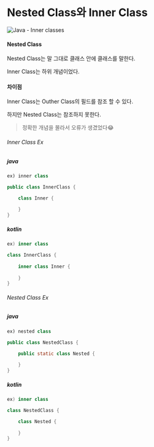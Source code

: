 # Nested Class와 Inner Class

![Java - Inner classes](https://www.tutorialspoint.com/java/images/inner_classes.jpg)

#### Nested Class

Nested Class는 말 그대로 클래스 안에 클래스를 말한다.

Inner Class는 하위 개념이었다.





#### 차이점

Inner Class는 Outher Class의 필드를 참조 할 수 있다.

하지만 Nested Class는 참조하지 못한다.





> 정확한 개념을 몰라서 오류가 생겼었다😂 





###### Inner Class Ex

##### java

```java
ex) inner class

public class InnerClass {

	class Inner {
	
	}
}
```

##### kotlin

```kotlin
ex) inner class

class InnerClass {
    
	inner class Inner {
	
	}
}
```





###### Nested Class Ex

##### java

```java
ex) nested class

public class NestedClass {

	public static class Nested {
	
	}
}
```

##### kotlin

```kotlin
ex) inner class

class NestedClass {

	class Nested {
	
	}
}
```



